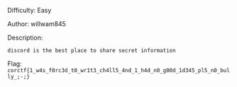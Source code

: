Difficulty: Easy

Author: willwam845

Description:
```
discord is the best place to share secret information
```

Flag: `corctf{1_w4s_f0rc3d_t0_wr1t3_ch4ll5_4nd_1_h4d_n0_g00d_1d345_pl5_n0_bully_;-;}`